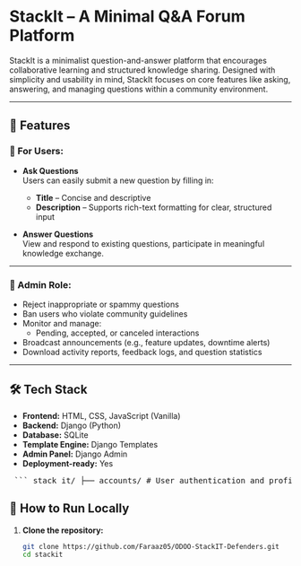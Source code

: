 # StackIt – A Minimal Q&A Forum Platform

StackIt is a minimalist question-and-answer platform that encourages collaborative learning and structured knowledge sharing. Designed with simplicity and usability in mind, StackIt focuses on core features like asking, answering, and managing questions within a community environment.

---

## 🚀 Features

### 🧠 For Users:
- **Ask Questions**  
  Users can easily submit a new question by filling in:
  - **Title** – Concise and descriptive
  - **Description** – Supports rich-text formatting for clear, structured input

- **Answer Questions**  
  View and respond to existing questions, participate in meaningful knowledge exchange.

---

### 🔐 Admin Role:
- Reject inappropriate or spammy questions
- Ban users who violate community guidelines
- Monitor and manage:
  - Pending, accepted, or canceled interactions
- Broadcast announcements (e.g., feature updates, downtime alerts)
- Download activity reports, feedback logs, and question statistics

---

## 🛠️ Tech Stack

- **Frontend:** HTML, CSS, JavaScript (Vanilla)
- **Backend:** Django (Python)
- **Database:** SQLite
- **Template Engine:** Django Templates
- **Admin Panel:** Django Admin
- **Deployment-ready:** Yes

<pre lang="markdown"> ``` stack_it/ ├── accounts/ # User authentication and profiles │ ├── migrations/ │ ├── admin.py │ ├── models.py │ ├── views.py │ └── ... │ ├── questions/ # Question and answer logic │ ├── migrations/ │ ├── management/ │ ├── templatetags/ │ ├── models.py │ └── ... │ ├── static/ # Static assets │ ├── css/ │ ├── images/ │ └── js/ │ ├── templates/ # HTML templates │ ├── ask_question.html │ ├── question_detail.html │ ├── login.html │ └── ... │ ├── db.sqlite3 # Default SQLite database ├── manage.py # Django management script └── settings.py # Project configurations ``` </pre>

## 🧪 How to Run Locally

1. **Clone the repository:**

   ```bash
   git clone https://github.com/Faraaz05/ODOO-StackIT-Defenders.git
   cd stackit
